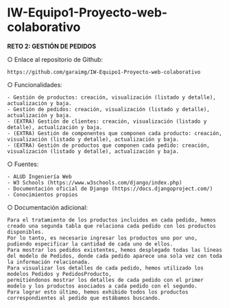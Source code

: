 # IW-Equipo1-Proyecto-web-colaborativo

**RETO 2: GESTIÓN DE PEDIDOS**

○ Enlace al repositorio de Github:

    https://github.com/garaimg/IW-Equipo1-Proyecto-web-colaborativo

○ Funcionalidades:

    - Gestión de productos: creación, visualización (listado y detalle), actualización y baja.
    - Gestión de pedidos: creación, visualización (listado y detalle), actualización y baja.
    - (EXTRA) Gestión de clientes: creación, visualización (listado y detalle), actualización y baja.
    - (EXTRA) Gestión de componentes que componen cada producto: creación, visualización (listado y detalle), actualización y baja.
    - (EXTRA) Gestión de productos que componen cada pedido: creación, visualización (listado y detalle), actualización y baja.

○ Fuentes:

    - ALUD Ingeniería Web
    - W3 Schools (https://www.w3schools.com/django/index.php)
    - Documentación oficial de Django (https://docs.djangoproject.com/)
    - Conocimientos propios

○ Documentación adicional:

    Para el tratamiento de los productos incluidos en cada pedido, hemos creado una segunda tabla que relaciona cada pedido con los productos disponibles. 
    Por lo tanto, es necesario ingresar los productos uno por uno, pudiendo especificar la cantidad de cada uno de ellos. 
    Para mostrar los pedidos existentes, hemos desplegado todas las líneas del modelo de Pedidos, donde cada pedido aparece una sola vez con toda la información relacionada. 
    Para visualizar los detalles de cada pedido, hemos utilizado los modelos Pedidos y PedidosProducto,
    permitiéndonos mostrar los detalles de cada pedido con el primer modelo y los productos asociados a cada pedido con el segundo. 
    Para lograr esto último, hemos exhibido todos los productos correspondientes al pedido que estábamos buscando.